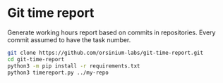 # Git time report

Generate working hours report based on commits in repositories. Every commit assumed to have the task number.

```bash
git clone https://github.com/orsinium-labs/git-time-report.git
cd git-time-report
python3 -m pip install -r requirements.txt
python3 timereport.py ../my-repo
```
